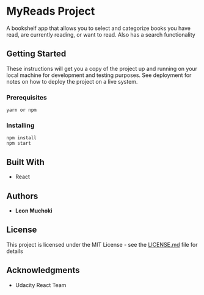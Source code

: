 # MyReads Project

A bookshelf app that allows you to select and categorize books you have read, are currently reading, or want to read. Also has a search functionality

## Getting Started

These instructions will get you a copy of the project up and running on your local machine for development and testing purposes. See deployment for notes on how to deploy the project on a live system.

### Prerequisites


```
yarn or npm
```

### Installing

```
npm install
npm start
```

## Built With

* React


## Authors

* **Leon Muchoki** 


## License

This project is licensed under the MIT License - see the [LICENSE.md](LICENSE.md) file for details

## Acknowledgments

* Udacity React Team
